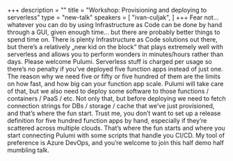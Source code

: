 +++
description = ""
title = "Workshop: Provisioning and deploying to serverless"
type = "new-talk"
speakers = [
        "ivan-culjak",
]
+++
Fear not… whatever you can do by using Infrastructure as Code can be done by hand through a GUI, given enough time… but there are probably better things to spend time on. There is plenty Infrastructure as Code solutions out there, but there’s a relatively „new kid on the block“ that plays extremely well with serverless and allows you to perform wonders in minutes/hours rather than days. Please welcome Pulumi. Serverless stuff is charged per usage so there’s no penalty if you’ve deployed five function apps instead of just one. The reason why we need five or fifty or five hundred of them are the limits on how fast, and how big can your function app scale. Pulumi will take care of that, but we also need to deploy some software to those functions / containers / PaaS / etc. Not only that, but before deploying we need to fetch connection strings for DBs / storage / cache that we’ve just provisioned, and that’s where the fun start. Trust me, you don’t want to set up a release definition for five hundred function apps by hand, especially if they’re scattered across multiple clouds. That’s where the fun starts and where you start connecting Pulumi with some scripts that handle you CI/CD. My tool of preference is Azure DevOps, and you’re welcome to join this half demo half mumbling talk.